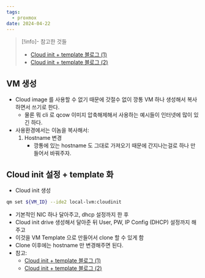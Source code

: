 ```yaml
---
tags:
  - proxmox
date: 2024-04-22
---
```

> [!info]- 참고한 것들
> - [Cloud init + template 블로그 (1)](https://ploz.tistory.com/entry/proxmox-Cloud-init-Template%EC%9C%BC%EB%A1%9C-%EB%B0%B0%ED%8F%AC%ED%95%98%EA%B8%B0)
> - [Cloud init + template 블로그 (2)](https://ploz.tistory.com/entry/proxmox-CentOS7-Template-%EB%A7%8C%EB%93%A4%EA%B8%B0)

## VM 생성

- Cloud image 를 사용할 수 없기 때문에 갓절수 없이 깡통 VM 하나 생성해서 복사하면서 쓰기로 한다.
	- 물론 뭐 cli 로 qcow 이미지 압축해제해서 사용하는 예시들이 인터넷에 많이 있긴 하다.
- 사용환경에서는 이놈을 복사해서:
	1. Hostname 변경
		- 깡통에 있는 hostname 도 그대로 가져오기 때문에 간지나는걸로 하나 만들어서 바꿔주자.

## Cloud init 설정 + template 화

- Cloud init 생성

```bash
qm set ${VM_ID} --ide2 local-lvm:cloudinit
```

- 기본적인 NIC 하나 달아주고, dhcp 설정까지 한 후
- Cloud init drive 생성해서 달아준 뒤 User, PW, IP Config (DHCP) 설정까지 해주고
- 이것을 VM Template 으로 만들어서 clone 할 수 있게 함
- Clone 이후에는 hostname 만 변경해주면 된다.
- 참고:
	- [Cloud init + template 블로그 (1)](https://ploz.tistory.com/entry/proxmox-Cloud-init-Template%EC%9C%BC%EB%A1%9C-%EB%B0%B0%ED%8F%AC%ED%95%98%EA%B8%B0)
	- [Cloud init + template 블로그 (2)](https://ploz.tistory.com/entry/proxmox-CentOS7-Template-%EB%A7%8C%EB%93%A4%EA%B8%B0)